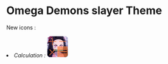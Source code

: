 <h1>Omega Demons slayer Theme</h1>
<p>New icons :</p>
<i>
  <li>Calculation : <img src="apps/calculation_icon.png"></img></li>
</i>

